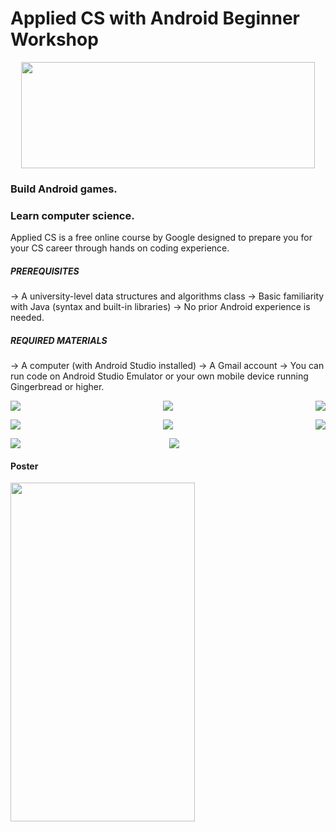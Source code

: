 # Applied CS with Android Beginner Workshop

<p align="center">
<img src="img/appliedcsandroid.png" height = "170" width="470"> 
</p>

### Build Android games.
### Learn computer science.
Applied CS is a free online course by Google designed to prepare you for your CS career through hands on coding experience.

##### PREREQUISITES
-> A university-level data structures and algorithms class
-> Basic familiarity with Java (syntax and built-in libraries)
-> No prior Android experience is needed.

##### REQUIRED MATERIALS
-> A computer (with Android Studio installed)
-> A Gmail account
-> You can run code on Android Studio Emulator or your own mobile device running Gingerbread or higher.

<p align="center">

<img src="img/scarnes-dice.png" align="left">

<img src="img/anagrams.png" align="center"> 

<img src="img/word-stack.png" align="right">

</p>

<p align="center">

<img src="img/ghost.png" align="left">

<img src="img/word-ladder.png" align="center"> 

<img src="img/puzzle8.png" align="right">

</p>
    
<p align="center">
<img src="img/black-hole.png" align="left">
<img src="img/continental-divide.png" align="center"> 
</p>


#### Poster
<p align="left">
<img src="Posters/FirstWorkshop.png" height = "542" width="295"> 
</p>
